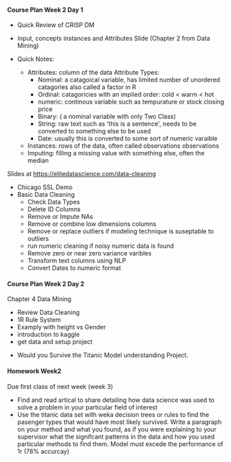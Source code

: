 #### Course Plan Week 2 Day 1

* Quick Review of CRISP DM
* Input, concepts instances and Attributes Slide (Chapter 2 from Data Mining)
* Quick Notes:
  
  + Attributes: column of the data
    Attribute Types:
      + Nominal: a catagoical variable, has limited number of unordered catagories also called a factor in R
      + Ordinal: catagoricies with an implied order: cold < warm < hot
      + numeric: continous variable such as tempurature or stock closing price
      + Binary: ( a nominal variable with only Two Class)
      + String: raw text such as 'this is a sentence', needs to be converted to something else to be used
      + Date: usually this is converted to some sort of numeric varaible
  + Instances: rows of the data, often called observations observations
  + Imputing: filling a missing value with something else, often the median
  
Slides at 
https://elitedatascience.com/data-cleaning
* Chicago SSL Demo 
* Basic Data Cleaning 
  + Check Data Types
  + Delete ID Columns
  + Remove or Impute NAs
  + Remove or combine low dimensions columns
  + Remove or replace outliers if modeling technique is suseptable to outliers
  + run numeric cleaning if noisy numeric data is found
  + Remove zero or near zero variance varibles
  + Transform text columns using NLP 
  + Convert Dates to numeric format
  
 

#### Course Plan Week 2 Day 2
Chapter 4 Data Mining  
  + Review Data Cleaning
  + 1R Rule System 
  + Examply with height vs Gender 
  + introduction to kaggle
  + get data and setup project
* Would you Survive the Titanic Model understanding Project.

#### Homework Week2

Due first class of next week (week 3)

  * Find and read artical to share detailing how data science was used to solve a problem in your particular field of interest
  * Use the titanic data set with weka decision trees or rules to find the pasenger types that would have most likely survived.  Write a paragraph on your method and what you found, as if you were explaining to your supervisor what the signifcant patterns in the data and how you used particular methods to find them. Model must excede the performance of 1r (78% accurcay)





